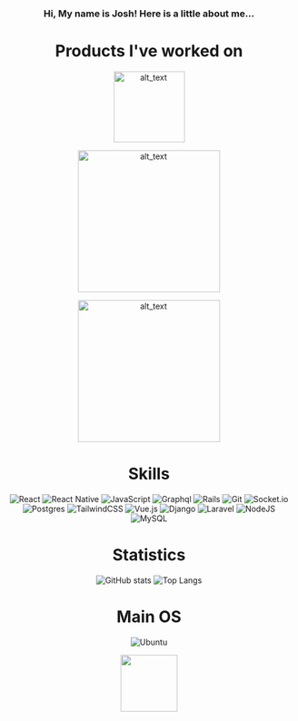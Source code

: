 

### __<p align="center">Hi, My name is Josh! Here is a little about me...</p>__

<div align="center">
  
# Products I've worked on
  [<img alt="alt_text" width="125px" src="https://sutton.com/img/logos/sutton-logo.svg" />](https://www.sutton.com/)
  
  [<img alt="alt_text" width="250px" src="https://homeprint.io/wp-content/uploads/2021/11/HOMEPRINT-LOGO.png" />](https://homeprint.io)
  
  [<img alt="alt_text" width="250px" src="https://commonempire.com/wp-content/uploads/2022/08/CE-Footer-LOGO.png" />](https://commonempire.com/app-features/)
#
  
# Skills
![React](https://img.shields.io/badge/react-%2320232a.svg?style=for-the-badge&logo=react&logoColor=%2361DAFB)
![React Native](https://img.shields.io/badge/react_native-%2320232a.svg?style=for-the-badge&logo=react&logoColor=%2361DAFB)
![JavaScript](https://img.shields.io/badge/javascript-%23323330.svg?style=for-the-badge&logo=javascript&logoColor=%23F7DF1E)
![Graphql](https://img.shields.io/badge/-Graphql-df0397?logo=graphql&style=for-the-badge)
![Rails](https://img.shields.io/badge/rails-%23CC0000.svg?style=for-the-badge&logo=ruby-on-rails&logoColor=white)
![Git](https://img.shields.io/badge/git-%23F05033.svg?style=for-the-badge&logo=git&logoColor=white)
![Socket.io](https://img.shields.io/badge/Socket.io-black?style=for-the-badge&logo=socket.io&badgeColor=010101)
![Postgres](https://img.shields.io/badge/postgres-%23316192.svg?style=for-the-badge&logo=postgresql&logoColor=white)
![TailwindCSS](https://img.shields.io/badge/tailwindcss-%2338B2AC.svg?style=for-the-badge&logo=tailwind-css&logoColor=white)
![Vue.js](https://img.shields.io/badge/vuejs-%2335495e.svg?style=for-the-badge&logo=vuedotjs&logoColor=%234FC08D)
![Django](https://img.shields.io/badge/django-%23092E20.svg?style=for-the-badge&logo=django&logoColor=white)
![Laravel](https://img.shields.io/badge/laravel-%23FF2D20.svg?style=for-the-badge&logo=laravel&logoColor=white)
![NodeJS](https://img.shields.io/badge/node.js-6DA55F?style=for-the-badge&logo=node.js&logoColor=white)
![MySQL](https://img.shields.io/badge/mysql-%2300f.svg?style=for-the-badge&logo=mysql&logoColor=white)

# Statistics
![GitHub stats](https://github-readme-stats.vercel.app/api?username=milkbag19&hide=contribs&show_icons=true&theme=tokyonight)
![Top Langs](https://github-readme-stats.vercel.app/api/top-langs/?username=milkbag19&layout=compact&theme=tokyonight)

# Main OS
![Ubuntu](https://img.shields.io/badge/Ubuntu-E95420?style=for-the-badge&logo=ubuntu&logoColor=white)
  
  
<div id="header" align="center">
  <img src="https://cdn.discordapp.com/attachments/561220065584873474/691542483284394024/1584647591844.gif" width="100"/>
</div>
  
</div>
